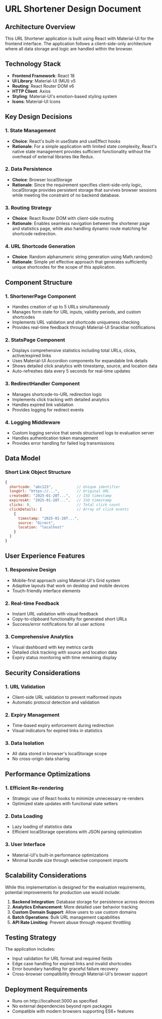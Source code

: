# URL Shortener Design Document

## Architecture Overview

This URL Shortener application is built using React with Material-UI for the frontend interface. The application follows a client-side-only architecture where all data storage and logic are handled within the browser.

## Technology Stack

- **Frontend Framework**: React 18
- **UI Library**: Material-UI (MUI) v5
- **Routing**: React Router DOM v6
- **HTTP Client**: Axios
- **Styling**: Material-UI's emotion-based styling system
- **Icons**: Material-UI Icons

## Key Design Decisions

### 1. State Management
- **Choice**: React's built-in useState and useEffect hooks
- **Rationale**: For a simple application with limited state complexity, React's native state management provides sufficient functionality without the overhead of external libraries like Redux.

### 2. Data Persistence
- **Choice**: Browser localStorage
- **Rationale**: Since the requirement specifies client-side-only logic, localStorage provides persistent storage that survives browser sessions while meeting the constraint of no backend database.

### 3. Routing Strategy
- **Choice**: React Router DOM with client-side routing
- **Rationale**: Enables seamless navigation between the shortener page and statistics page, while also handling dynamic route matching for shortcode redirection.

### 4. URL Shortcode Generation
- **Choice**: Random alphanumeric string generation using Math.random()
- **Rationale**: Simple yet effective approach that generates sufficiently unique shortcodes for the scope of this application.

## Component Structure

### 1. ShortenerPage Component
- Handles creation of up to 5 URLs simultaneously
- Manages form state for URL inputs, validity periods, and custom shortcodes
- Implements URL validation and shortcode uniqueness checking
- Provides real-time feedback through Material-UI Snackbar notifications

### 2. StatsPage Component
- Displays comprehensive statistics including total URLs, clicks, active/expired links
- Uses Material-UI Accordion components for expandable link details
- Shows detailed click analytics with timestamp, source, and location data
- Auto-refreshes data every 5 seconds for real-time updates

### 3. RedirectHandler Component
- Manages shortcode-to-URL redirection logic
- Implements click tracking with detailed analytics
- Handles expired link validation
- Provides logging for redirect events

### 4. Logging Middleware
- Custom logging service that sends structured logs to evaluation server
- Handles authentication token management
- Provides error handling for failed log transmissions

## Data Model

### Short Link Object Structure
```javascript
{
  shortcode: "abc123",           // Unique identifier
  longUrl: "https://...",        // Original URL
  createdAt: "2025-01-28T...",   // ISO timestamp
  expiresAt: "2025-01-28T...",   // ISO timestamp
  clicks: 0,                     // Total click count
  clickDetails: [                // Array of click events
    {
      timestamp: "2025-01-28T...",
      source: "Direct",
      location: "localhost"
    }
  ]
}
```

## User Experience Features

### 1. Responsive Design
- Mobile-first approach using Material-UI's Grid system
- Adaptive layouts that work on desktop and mobile devices
- Touch-friendly interface elements

### 2. Real-time Feedback
- Instant URL validation with visual feedback
- Copy-to-clipboard functionality for generated short URLs
- Success/error notifications for all user actions

### 3. Comprehensive Analytics
- Visual dashboard with key metrics cards
- Detailed click tracking with source and location data
- Expiry status monitoring with time remaining display

## Security Considerations

### 1. URL Validation
- Client-side URL validation to prevent malformed inputs
- Automatic protocol detection and validation

### 2. Expiry Management
- Time-based expiry enforcement during redirection
- Visual indicators for expired links in statistics

### 3. Data Isolation
- All data stored in browser's localStorage scope
- No cross-origin data sharing

## Performance Optimizations

### 1. Efficient Re-rendering
- Strategic use of React hooks to minimize unnecessary re-renders
- Optimized state updates with functional state setters

### 2. Data Loading
- Lazy loading of statistics data
- Efficient localStorage operations with JSON parsing optimization

### 3. User Interface
- Material-UI's built-in performance optimizations
- Minimal bundle size through selective component imports

## Scalability Considerations

While this implementation is designed for the evaluation requirements, potential improvements for production use would include:

1. **Backend Integration**: Database storage for persistence across devices
2. **Analytics Enhancement**: More detailed user behavior tracking
3. **Custom Domain Support**: Allow users to use custom domains
4. **Batch Operations**: Bulk URL management capabilities
5. **API Rate Limiting**: Prevent abuse through request throttling

## Testing Strategy

The application includes:
- Input validation for URL format and required fields
- Edge case handling for expired links and invalid shortcodes
- Error boundary handling for graceful failure recovery
- Cross-browser compatibility through Material-UI's browser support

## Deployment Requirements

- Runs on http://localhost:3000 as specified
- No external dependencies beyond npm packages
- Compatible with modern browsers supporting ES6+ features 
